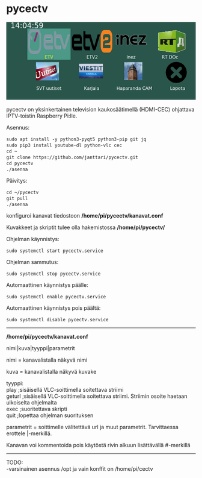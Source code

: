 # pycectv
  
![](https://raw.githubusercontent.com/janttari/pycectv/main/doc/paaikkuna.png)
  

pycectv on yksinkertainen television kaukosäätimellä (HDMI-CEC) ohjattava IPTV-toistin Raspberry Pi:lle.
  
Asennus:

    sudo apt install -y python3-pyqt5 python3-pip git jq
    sudo pip3 install youtube-dl python-vlc cec
    cd ~
    git clone https://github.com/janttari/pycectv.git
    cd pycectv
    ./asenna
  
Päivitys:
  
    cd ~/pycectv
    git pull
    ./asenna
  

konfiguroi kanavat tiedostoon **/home/pi/pycectv/kanavat.conf**  
  
Kuvakkeet ja skriptit tulee olla hakemistossa **/home/pi/pycectv/**  

Ohjelman käynnistys:
  
    sudo systemctl start pycectv.service

Ohjelman sammutus:  
  
    sudo systemctl stop pycectv.service


Automaattinen käynnistys päälle:  
  
    sudo systemctl enable pycectv.service

Automaattinen käynnistys pois päältä:
  
    sudo systemctl disable pycectv.service


-------
**/home/pi/pycectv/kanavat.conf**

 nimi|kuva|tyyppi|parametrit  
  
 nimi = kanavalistalla näkyvä nimi  
  
 kuva = kanavalistalla näkyvä kuvake  
 

 tyyppi:  
 play   ;sisäisellä VLC-soittimella soitettava striimi  
 geturl ;sisäisellä VLC-soittimella soitettava striimi. Striimin osoite haetaan ulkoiselta ohjelmalta  
 exec   ;suoritettava skripti  
 quit   ;lopettaa ohjelman suorituksen  
  
 parametrit = soittimelle välitettävä url ja muut parametrit. Tarvittaessa erottele |-merkillä.  
  
 Kanavan voi kommentoida pois käytöstä rivin alkuun lisättävällä #-merkillä    
 
-------
  
TODO:  
-varsinainen asennus /opt ja vain konffit on /home/pi/cectv
  

  

  
  
  


